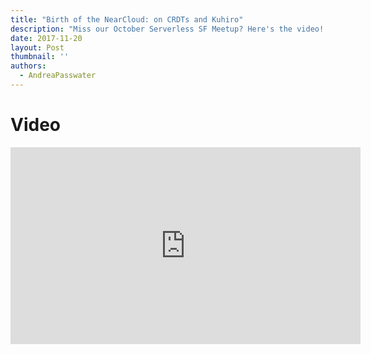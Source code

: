 ```yaml
---
title: "Birth of the NearCloud: on CRDTs and Kuhiro"
description: "Miss our October Serverless SF Meetup? Here's the video! Learn all about CRDTs from the founder of Kuhiro, Russell Sullivan."
date: 2017-11-20
layout: Post
thumbnail: ''
authors:
  - AndreaPasswater
---
```


# Video

<iframe width="560" height="315" src="https://www.youtube.com/embed/B-qNGytPOEU" frameborder="0" allowfullscreen></iframe>
